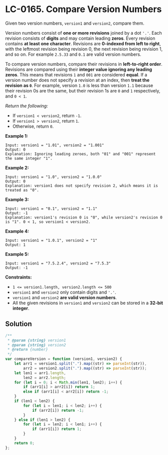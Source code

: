 # LC-0165. Compare Version Numbers

Given two version numbers, `version1` and `version2`, compare them.

Version numbers consist of **one or more revisions** joined by a dot `'.'`. Each revision consists of **digits** and may contain leading **zeros**. Every revision contains **at least one character**. Revisions are **0-indexed from left to right**, with the leftmost revision being revision 0, the next revision being revision 1, and so on. For example `2.5.33` and `0.1` are valid version numbers.

To compare version numbers, compare their revisions in **left-to-right order**. Revisions are compared using their **integer value ignoring any leading zeros**. This means that revisions `1` and `001` are considered **equal**. If a version number does not specify a revision at an index, then **treat the revision as `0`**. For example, version `1.0` is less than version `1.1` because their revision 0s are the same, but their revision 1s are `0` and `1` respectively, and `0 < 1`.

_Return the following:_

-   If `version1 < version2`, return `-1`.
-   If `version1 > version2`, return `1`.
-   Otherwise, return `0`.

**Example 1:**

```
Input: version1 = "1.01", version2 = "1.001"
Output: 0
Explanation: Ignoring leading zeroes, both "01" and "001" represent the same integer "1".
```

**Example 2:**

```
Input: version1 = "1.0", version2 = "1.0.0"
Output: 0
Explanation: version1 does not specify revision 2, which means it is treated as "0".
```

**Example 3:**

```
Input: version1 = "0.1", version2 = "1.1"
Output: -1
Explanation: version1's revision 0 is "0", while version2's revision 0 is "1". 0 < 1, so version1 < version2.
```

**Example 4:**

```
Input: version1 = "1.0.1", version2 = "1"
Output: 1
```

**Example 5:**

```
Input: version1 = "7.5.2.4", version2 = "7.5.3"
Output: -1
```

**Constraints:**

-   `1 <= version1.length, version2.length <= 500`
-   `version1` and `version2` only contain digits and `'.'`.
-   `version1` and `version2` **are valid version numbers**.
-   All the given revisions in `version1` and `version2` can be stored in a **32-bit integer**.

## Solution

```javascript
/**
 * @param {string} version1
 * @param {string} version2
 * @return {number}
 */
var compareVersion = function (version1, version2) {
    let arr1 = version1.split(".").map((str) => parseInt(str)),
        arr2 = version2.split(".").map((str) => parseInt(str));
    let len1 = arr1.length,
        len2 = arr2.length;
    for (let i = 0; i < Math.min(len1, len2); i++) {
        if (arr1[i] > arr2[i]) return 1;
        else if (arr1[i] < arr2[i]) return -1;
    }
    if (len1 < len2) {
        for (let i = len1; i < len2; i++) {
            if (arr2[i]) return -1;
        }
    } else if (len1 > len2) {
        for (let i = len2; i < len1; i++) {
            if (arr1[i]) return 1;
        }
    }
    return 0;
};
```
